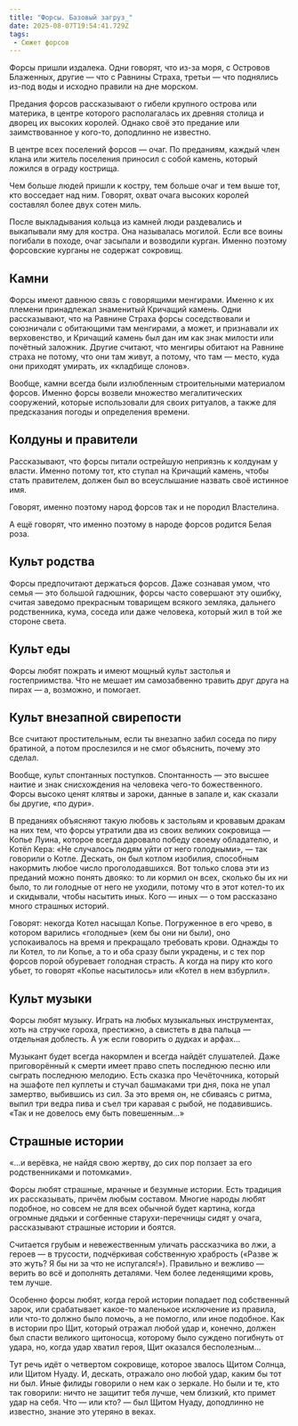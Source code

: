 ```yaml
---
title: "Форсы. Базовый загруз_"
date: 2025-08-07T19:54:41.729Z
tags:
 - Сюжет форсов
---
```


Форсы пришли издалека. Одни говорят, что из-за моря, с Островов
Блаженных, другие — что с Равнины Страха, третьи — что поднялись из-под
воды и исходно правили на дне морском.

Предания форсов рассказывают о гибели крупного острова или материка, в
центре которого располагалась их древняя столица и дворец их высоких
королей. Однако своё это предание или заимствованное у кого-то,
доподлинно не известно.

В центре всех поселений форсов — очаг. По преданиям, каждый член клана
или житель поселения приносил с собой камень, который ложился в ограду
кострища.

Чем больше людей пришли к костру, тем больше очаг и тем выше тот, кто
восседает над ним. Говорят, охват очага высоких королей составлял более
двух сотен миль.

После выкладывания кольца из камней люди раздевались и выкапывали яму
для костра. Она называлась могилой. Если все воины погибали в походе,
очаг засыпали и возводили курган. Именно поэтому форсовские курганы не
содержат сокровищ.

Камни
-----

Форсы имеют давнюю связь с говорящими менгирами. Именно к их племени
принадлежал знаменитый Кричащий камень. Одни рассказывают, что на
Равнине Страха форсы соседствовали и союзничали с обитающими там
менгирами, а может, и признавали их верховенство, и Кричащий камень был
дан им как знак милости или почётный заложник. Другие считают, что
менгиры обитают на Равнине страха не потому, что они там живут, а
потому, что там — место, куда они приходят умирать, их «кладбище
слонов».

Вообще, камни всегда были излюбленным строительными материалом форсов.
Именно форсы возвели множество мегалитических сооружений, которые
использовали для своих ритуалов, а также для предсказания погоды и
определения времени.

Колдуны и правители
-------------------

Рассказывают, что форсы питали острейшую неприязнь к колдунам у власти.
Именно потому тот, кто ступал на Кричащий камень, чтобы стать
правителем, должен был во всеуслышание назвать своё истинное имя.

Говорят, именно поэтому народ форсов так и не породил Властелина.

А ещё говорят, что именно поэтому в народе форсов родится Белая роза.

Культ родства
-------------

Форсы предпочитают держаться форсов. Даже сознавая умом, что семья — это
большой гадюшник, форсы часто совершают эту ошибку, считая заведомо
прекрасным товарищем всякого земляка, дальнего родственника, кума,
соседа или даже человека, который жил в той же стороне света.

Культ еды
---------

Форсы любят пожрать и имеют мощный культ застолья и гостеприимства. Что
не мешает им самозабвенно травить друг друга на пирах — а, возможно, и
помогает.

Культ внезапной свирепости
--------------------------

Все считают простительным, если ты внезапно забил соседа по пиру
братиной, а потом прослезился и не смог объяснить, почему это сделал.

Вообще, культ спонтанных поступков. Спонтанность — это высшее наитие и
знак снисхождения на человека чего-то божественного. Форсы высоко ценят
клятвы и зароки, данные в запале и, как сказали бы другие, «по дури».

В преданиях объясняют такую любовь к застольям и кровавым дракам на них
тем, что форсы утратили два из своих великих сокровища — Копье Луина,
которое всегда даровало победу своему обладателю, и Котёл Кера: «Не
случалось людям уйти от него голодными», — так говорили о Котле.
Дескать, он был котлом изобилия, способным накормить любое число
проголодавшихся. Вот только слова эти из преданий можно понять двояко:
то ли кормил он всех, сколько бы их ни было, то ли голодные от него не
уходили, потому что в этот котел-то их и скидывали, чтобы насытить иных.
Кого — иных — о том рассказано много страшных историй.

Говорят: некогда Котел насыщал Копье. Погруженное в его чрево, в котором
варились «голодные» (кем бы они ни были), оно успокаивалось на время и
прекращало требовать крови. Однажды то ли Котел, то ли Копье, а то и оба
сразу были украдены, и с тех пор форсов порой обуревает голодная
страсть. А когда на пиру кто кого убьет, то говорят «Копье насытилось»
или «Котел в нем взбурлил».

Культ музыки
------------

Форсы любят музыку. Играть на любых музыкальных инструментах, хоть на
стручке гороха, престижно, а свистеть в два пальца — отдельная доблесть.
А уж если говорить о дудках и арфах…

Музыкант будет всегда накормлен и всегда найдёт слушателей. Даже
приговорённый к смерти имеет право спеть последнюю песню или сыграть
последнюю мелодию. Есть сказка про Чечёточника, который на эшафоте пел
куплеты и стучал башмаками три дня, пока не упал замертво, выбившись из
сил. За это время он, не сбиваясь с ритма, выпил три ведра пива и съел
три каравая с рыбой, не подавившись. «Так и не довелось ему быть
повешенным…»

Страшные истории
----------------

«...и верёвка, не найдя свою жертву, до сих пор ползает за его
родственниками и потомками».

Форсы любят страшные, мрачные и безумные истории. Есть традиция их
рассказывать, причём любым составом. Многие народы любят подобное, но
совсем не для всех обычной будет картина, когда огромные дядьки и
согбенные старухи-перечницы сидят у очага, рассказывают страшные истории
и боятся.

Считается грубым и невежественным уличать рассказчика во лжи, а героев —
в трусости, подчёркивая собственную храбрость («Разве ж это жуть? Я бы
ни за что не испугался!»). Правильно и вежливо — верить во всё и
дополнять деталями. Чем более леденящими кровь, тем лучше.

Особенно форсы любят, когда герой истории попадает под собственный
зарок, или срабатывает какое-то маленькое исключение из правила, или
что-то должно было помочь, а не помогло, или иное подобное. Как в
истории про Щит, который отражал любой удар и, конечно, должен был
спасти великого щитоносца, которому было суждено погибнуть от удара, но,
когда удар хватил героя, Щит оказался бесполезным…

Тут речь идёт о четвертом сокровище, которое звалось Щитом Солнца, или
Щитом Нуаду. И, дескать, отражало оно любой удар, каким бы тот ни был.
Иные филиды говорили о нем как о зеркале. Но были и те, кто так
говорили: ничто не защитит тебя лучше, чем близкий, кто примет удар на
себя. Что — или кто? — был Щитом Нуаду, доподлинно не известно, знание
это утеряно в веках.
